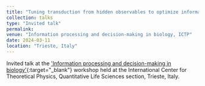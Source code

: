 ```yaml
---
title: "Tuning transduction from hidden observables to optimize information harvesting"
collection: talks
type: "Invited talk"
permalink:
venue: "Information processing and decision-making in biology, ICTP"
date: 2024-03-11
location: "Trieste, Italy"
---
```


Invited talk at the ['Information processing and decision-making in biology'](https://www.ictp.it/qls){:target="_blank"}<!--_--> workshop held at the International Center for Theoretical Physics, Quantitative Life Sciences section, Trieste, Italy.